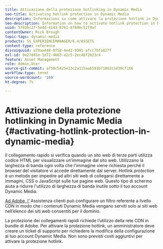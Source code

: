 ```yaml
---
title: Attivazione della protezione hotlinking in Dynamic Media
seo-title: Activating hotlink protection in Dynamic Media
description: Informazioni su come attivare la protezione hotlink in Dynamic Media.
seo-description: Information on how to activate hotlink protection in Dynamic Media.
uuid: 5f93bc27-5edd-4143-8701-87896c52f0af
contentOwner: Rick Brough
topic-tags: dynamic-media
products: SG_EXPERIENCEMANAGER/6.4/ASSETS
content-type: reference
discoiquuid: a70aa448-0f58-4ed2-9381-afcc76fa827f
exl-id: 9e27d45e-1d72-4663-a2c5-2ec48f2b23c4
feature: Asset Management
role: Admin,User
source-git-commit: a750c5425e33c2a115aab581b71862c1d30cf166
workflow-type: tm+mt
source-wordcount: '169'
ht-degree: 7%

---
```


# Attivazione della protezione hotlinking in Dynamic Media {#activating-hotlink-protection-in-dynamic-media}

Il collegamento rapido si verifica quando un sito web di terze parti utilizza codice HTML per visualizzare un’immagine dal sito web. Utilizzano la larghezza di banda ogni volta che l&#39;immagine viene richiesta perché il browser del visitatore vi accede direttamente dal server. Hotlink *protection* è un metodo per impedire ad altri siti web di collegarsi direttamente a immagini, CSS o JavaScript sulle tue pagine web. Questo tipo di schermo aiuta a ridurre l&#39;utilizzo di larghezza di banda inutile sotto il tuo account Dynamic Media.

[Ad Adobe, l’](https://experienceleague.adobe.com/?support-solution=Experience+Manager#support) Assistenza clienti può configurare un filtro referente a livello CDN in modo che i contenuti Dynamic Media vengano serviti solo ai siti web nell’elenco dei siti web consentiti per il dominio.

La protezione dei collegamenti rapidi richiede l’utilizzo della rete CDN in bundle di Adobe. Per attivare la protezione hotlink, un amministratore deve creare un ticket di supporto per richiedere la modifica della configurazione al tuo account Dynamic Media. Non sono previsti costi aggiuntivi per attivare la protezione hotlink.
